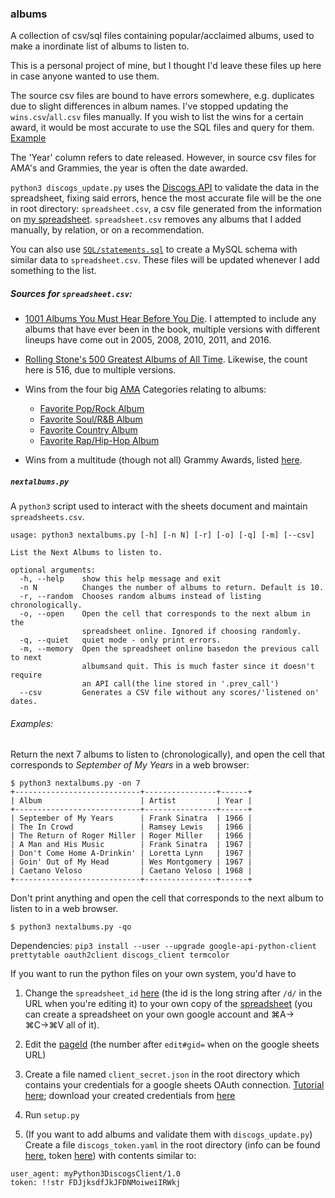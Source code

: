 ### albums
A collection of csv/sql files containing popular/acclaimed albums, used to make a inordinate list of albums to listen to.

This is a personal project of mine, but I thought I'd leave these files up here in case anyone wanted to use them.

The source csv files are bound to have errors somewhere, e.g. duplicates due to slight differences in album names. I've stopped updating the `wins.csv`/`all.csv` files manually. If you wish to list the wins for a certain award, it would be most accurate to use the SQL files and query for them. [Example](SQL#example-queries)

The 'Year' column refers to date released. However, in source csv files for AMA's and Grammies, the year is often the date awarded.

`python3 discogs_update.py` uses the [Discogs API](https://github.com/discogs/discogs_client) to validate the data in the spreadsheet, fixing said errors, hence the most accurate file will be the one in root directory: `spreadsheet.csv`, a csv file generated from the information on [my spreadsheet](https://docs.google.com/spreadsheets/d/12htSAMg67czl8cpkj1mX0TuAFvqL_PJLI4hv1arG5-M/edit#gid=1451660661). `spreadsheet.csv` removes any albums that I added manually, by relation, or on a recommendation.

You can also use [`SQL/statements.sql`](SQL/) to create a MySQL schema with similar data to `spreadsheet.csv`. These files will be updated whenever I add something to the list.

##### Sources for `spreadsheet.csv`:

* [1001 Albums You Must Hear Before You Die](https://en.wikipedia.org/wiki/1001_Albums_You_Must_Hear_Before_You_Die). I attempted to include any albums that have ever been in the book, multiple versions with different lineups have come out in 2005, 2008, 2010, 2011, and 2016.

* [Rolling Stone's 500 Greatest Albums of All Time](https://en.wikipedia.org/wiki/Rolling_Stone%27s_500_Greatest_Albums_of_All_Time). Likewise, the count here is 516, due to multiple versions.

* Wins from the four big [AMA](https://en.wikipedia.org/wiki/American_Music_Award) Categories relating to albums:
    * [Favorite Pop/Rock Album](https://en.wikipedia.org/wiki/American_Music_Award_for_Favorite_Pop/Rock_Album)
    * [Favorite Soul/R&B Album](https://en.wikipedia.org/wiki/American_Music_Award_for_Favorite_Soul/R%26B_Album)
    * [Favorite Country Album](https://en.wikipedia.org/wiki/American_Music_Award_for_Favorite_Country_Album)
    * [Favorite Rap/Hip-Hop Album](https://en.wikipedia.org/wiki/American_Music_Award_for_Favorite_Rap/Hip-Hop_Album)

* Wins from a multitude (though not all) Grammy Awards, listed [here](src/Grammy).

##### `nextalbums.py`

A `python3` script used to interact with the sheets document and maintain `spreadsheets.csv`.

```
usage: python3 nextalbums.py [-h] [-n N] [-r] [-o] [-q] [-m] [--csv]

List the Next Albums to listen to.

optional arguments:
  -h, --help    show this help message and exit
  -n N          Changes the number of albums to return. Default is 10.
  -r, --random  Chooses random albums instead of listing chronologically.
  -o, --open    Open the cell that corresponds to the next album in the
                spreadsheet online. Ignored if choosing randomly.
  -q, --quiet   quiet mode - only print errors.
  -m, --memory  Open the spreadsheet online basedon the previous call to next
                albumsand quit. This is much faster since it doesn't require
                an API call(the line stored in '.prev_call')
  --csv         Generates a CSV file without any scores/'listened on' dates.
```

###### Examples:

Return the next 7 albums to listen to (chronologically), and open the cell that corresponds to <i>September of My Years</i> in a web browser:
```
$ python3 nextalbums.py -on 7
+----------------------------+----------------+------+
| Album                      | Artist         | Year |
+----------------------------+----------------+------+
| September of My Years      | Frank Sinatra  | 1966 |
| The In Crowd               | Ramsey Lewis   | 1966 |
| The Return of Roger Miller | Roger Miller   | 1966 |
| A Man and His Music        | Frank Sinatra  | 1967 |
| Don't Come Home A-Drinkin' | Loretta Lynn   | 1967 |
| Goin' Out of My Head       | Wes Montgomery | 1967 |
| Caetano Veloso             | Caetano Veloso | 1968 |
+----------------------------+----------------+------+
```
Don't print anything and open the cell that corresponds to the next album to listen to in a web browser.
```
$ python3 nextalbums.py -qo
```

Dependencies: `pip3 install --user --upgrade google-api-python-client prettytable oauth2client discogs_client termcolor`

If you want to run the python files on your own system, you'd have to

1. Change the `spreadsheet_id` [here](https://github.com/seanbreckenridge/albums/blob/master/nextalbums.py#L23) (the id is the long string after `/d/` in the URL when you're editing it) to your own copy of the [spreadsheet](https://docs.google.com/spreadsheets/d/12htSAMg67czl8cpkj1mX0TuAFvqL_PJLI4hv1arG5-M/edit#gid=1451660661) (you can create a spreadsheet on your own google account and ⌘A→ ⌘C→⌘V all of it). 

2. Edit the [pageId](https://github.com/seanbreckenridge/albums/blob/master/nextalbums.py#L24) (the number after `edit#gid=` when on the google sheets URL)

3. Create a file named `client_secret.json` in the root directory which contains your credentials for a google sheets OAuth connection. [Tutorial here](https://console.developers.google.com); download your created credentials from [here](https://console.developers.google.com/apis/credentials)

4. Run `setup.py`

5. (If you want to add albums and validate them with `discogs_update.py`) Create a file `discogs_token.yaml` in the root directory (info can be found [here](https://www.discogs.com/developers/), token [here](https://www.discogs.com/settings/developers)) with contents similar to: 

```
user_agent: myPython3DiscogsClient/1.0
token: !!str FDJjksdfJkJFDNMoiweiIRWkj
```
